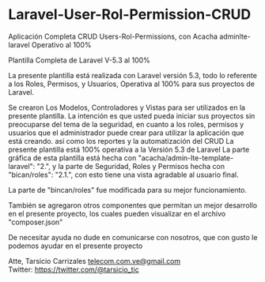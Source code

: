 # Laravel-User-Rol-Permission-CRUD
Aplicación Completa CRUD Users-Rol-Permissions, con Acacha adminlte-laravel Operativo al 100%

Plantilla Completa de Laravel V-5.3 al 100% 

La presente plantilla está realizada con Laravel versión 5.3, todo lo referente a los Roles, Permisos, y Usuarios, Operativa al 100% para sus proyectos de Laravel.

Se crearon Los Modelos, Controladores y Vistas para ser utilizados en la presente plantilla.
La intención es que usted pueda iniciar sus proyectos sin preocuparse del tema de la seguridad, en cuanto a los roles, permisos y usuarios que el administrador puede crear para utilizar la aplicación que está creando. así como los reportes y la automatización del CRUD
La presente plantilla está 100% operativa a la Versión 5.3 de Laravel
La parte gráfica de esta plantilla está hecha con "acacha/admin-lte-template-laravel": "2.", y la parte de Seguridad, Roles y Permisos hecha con "bican/roles": "2.1.", con esto tiene una vista agradable al usuario final.

La parte de "bincan/roles" fue modificada para su mejor funcionamiento.

También se agregaron otros componentes que permitan un mejor desarrollo en el presente proyecto, los cuales pueden visualizar en el archivo "composer.json"

De necesitar ayuda no dude en comunicarse con nosotros, que con gusto le podemos ayudar en el presente proyecto

Atte,
Tarsicio Carrizales
telecom.com.ve@gmail.com
Twitter: https://twitter.com/@tarsicio_tic
